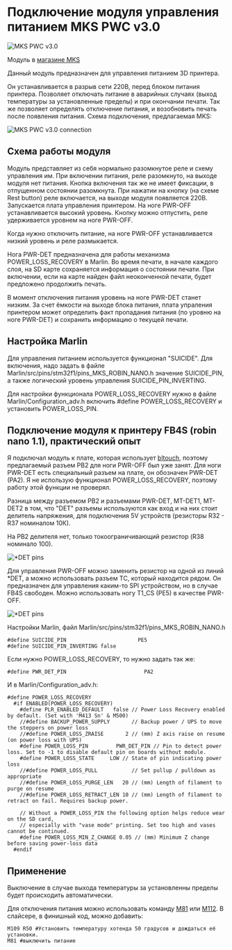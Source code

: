 # Подключение модуля управления питанием MKS PWC v3.0

![MKS PWC v3.0](./Makerbase-MKS-PWC.webp)

Модуль в [магазине MKS](https://aliexpress.ru/item/32853300039.html)

Данный модуль предназначен для управления питанием 3D принтера.

Он устанавливается в разрыв сети 220В, перед блоком питания принтера. Позволяет отключать питание в аварийных случаях (выход температуры за установленные пределы) и при окончании печати. Так же позволяет определять отключение питания, и возобновить печать после появления питания. Схема подключения, предлагаемая MKS:

![MKS PWC v3.0 connection](./mks_pwc_connection.webp)

## Схема работы модуля

Модуль представляет из себя нормально разомкнутое реле и схему управления им. При включении питания, реле разомкнуто, на выходе модуля нет питания. Кнопка включения так же не имеет фиксации, в отпущенном состоянии разомкнута. При нажатии на кнопку (на схеме Rest button) реле включается, на выходе модуля появляется 220В. Запускается плата управления принтером. На ноге PWR-OFF устанавливается высокий уровень. Кнопку можно отпустить, реле удерживается уровнем на ноге PWR-OFF.

Когда нужно отключить питание, на ноге PWR-OFF устанавливается низкий уровень и реле размыкается.

Нога PWR-DET предназначена для работы механизма POWER_LOSS_RECOVERY в Marlin. Во время печати, в начале каждого слоя, на SD карте сохраняется информация о состоянии печати. При включении, если на карте найден файл неоконченной печати, будет предложено продолжить печать.

В момент отключения питания уровень на ноге PWR-DET станет низким. За счет ёмкости на выходе блока питания, плата упраления принтером может определить факт пропадания питания (по уровню на ноге PWR-DET) и сохранить информацию о текущей печати.

## Настройка Marlin

Для управления питанием используется функционал "SUICIDE". Для включения, надо задать в файле Marlin/src/pins/stm32f1/pins_MKS_ROBIN_NANO.h значение SUICIDE_PIN, а также логический уровень управления SUICIDE_PIN_INVERTING.

Для настройки функционала POWER_LOSS_RECOVERY нужно в файле Marlin/Configuration_adv.h включить #define POWER_LOSS_RECOVERY и установить POWER_LOSS_PIN.

## Подключение модуля к принтеру FB4S (robin nano 1.1), практический опыт

Я подключал модуль к плате, которая использует [bltouch](../bltouch/readme.md), поэтому предлагаемый разъем PB2 для ноги PWR-OFF был уже занят. Для ноги PWR-DET есть специальный разъем на плате, он обозначен PWR-DET (PA2). Я не использую функционал POWER_LOSS_RECOVERY, поэтому работу этой функции не проверял.

Разница между разъемом PB2 и разъемами PWR-DET, MT-DET1, MT-DET2 в том, что "DET" разъемы используются как вход и на них стоит делитель напряжения, для подключения 5V устройств (резисторы R32 - R37 номиналом 10К).

На PB2 делителя нет, только токоограничивающий резистор (R38 номинало 100).

![*DET pins](./det_pins.png)

Для управления PWR-OFF можно заменить резистор на одной из линий *DET, а можно использовать разъем TC, который находится рядом. Он предназначен для управления каким-то SPI устройством, но в случае FB4S свободен. Можно использовать ногу T1_CS (PE5) в качестве PWR-OFF.

![*DET pins](./tc_pin.png)

Настройки Marlin, файл Marlin/src/pins/stm32f1/pins_MKS_ROBIN_NANO.h

```
#define SUICIDE_PIN                       PE5
#define SUICIDE_PIN_INVERTING false
```

Если нужно POWER_LOSS_RECOVERY, то нужно задать так же:
```
#define PWR_DET_PIN                         PA2
```

И в Marlin/Configuration_adv.h:

```
#define POWER_LOSS_RECOVERY
  #if ENABLED(POWER_LOSS_RECOVERY)
    #define PLR_ENABLED_DEFAULT   false // Power Loss Recovery enabled by default. (Set with 'M413 Sn' & M500)
    //#define BACKUP_POWER_SUPPLY       // Backup power / UPS to move the steppers on power loss
    //#define POWER_LOSS_ZRAISE       2 // (mm) Z axis raise on resume (on power loss with UPS)
    #define POWER_LOSS_PIN         PWR_DET_PIN // Pin to detect power loss. Set to -1 to disable default pin on boards without module.
    #define POWER_LOSS_STATE     LOW // State of pin indicating power loss
    //#define POWER_LOSS_PULL           // Set pullup / pulldown as appropriate
    //#define POWER_LOSS_PURGE_LEN   20 // (mm) Length of filament to purge on resume
    //#define POWER_LOSS_RETRACT_LEN 10 // (mm) Length of filament to retract on fail. Requires backup power.

    // Without a POWER_LOSS_PIN the following option helps reduce wear on the SD card,
    // especially with "vase mode" printing. Set too high and vases cannot be continued.
    #define POWER_LOSS_MIN_Z_CHANGE 0.05 // (mm) Minimum Z change before saving power-loss data
  #endif
```

## Применение

Выключение в случае выхода температуры за установленны пределы будет происходить автоматически.

Для отключения питания можно использовать команду [M81](https://marlinfw.org/docs/gcode/M081.html) или [M112](https://marlinfw.org/docs/gcode/M112.html). В слайсере, в финишный код, можно добавить:
```
M109 R50 #Установить температуру хотенда 50 градусов и дождаться её установки.
M81 #выключить питание
```
